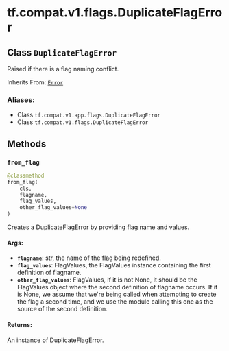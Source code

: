 <div itemscope itemtype="http://developers.google.com/ReferenceObject">
<meta itemprop="name" content="tf.compat.v1.flags.DuplicateFlagError" />
<meta itemprop="path" content="Stable" />
<meta itemprop="property" content="from_flag"/>
</div>

# tf.compat.v1.flags.DuplicateFlagError

## Class `DuplicateFlagError`

Raised if there is a flag naming conflict.

Inherits From: [`Error`](../../../../tf/compat/v1/flags/Error.md)

### Aliases:

* Class `tf.compat.v1.app.flags.DuplicateFlagError`
* Class `tf.compat.v1.flags.DuplicateFlagError`

<!-- Placeholder for "Used in" -->


## Methods

<h3 id="from_flag"><code>from_flag</code></h3>

``` python
@classmethod
from_flag(
    cls,
    flagname,
    flag_values,
    other_flag_values=None
)
```

Creates a DuplicateFlagError by providing flag name and values.


#### Args:


* <b>`flagname`</b>: str, the name of the flag being redefined.
* <b>`flag_values`</b>: FlagValues, the FlagValues instance containing the first
    definition of flagname.
* <b>`other_flag_values`</b>: FlagValues, if it is not None, it should be the
    FlagValues object where the second definition of flagname occurs.
    If it is None, we assume that we're being called when attempting
    to create the flag a second time, and we use the module calling
    this one as the source of the second definition.


#### Returns:

An instance of DuplicateFlagError.




